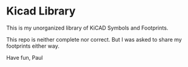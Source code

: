# Kicad Library

This is my unorganized library of KiCAD Symbols and Footprints.

This repo is neither complete nor correct. But I was asked to share my footprints either way.

Have fun, 
Paul
